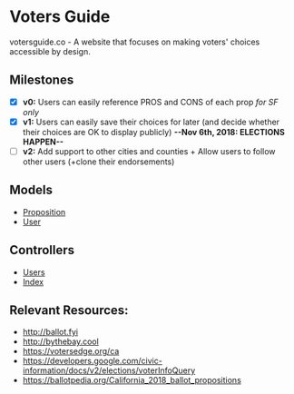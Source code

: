 # Voters Guide
votersguide.co - A website that focuses on making voters' choices accessible by design.

## Milestones
- [x] **v0:** Users can easily reference PROS and CONS of each prop _for SF only_
- [x] **v1:** Users can easily save their choices for later (and decide whether their choices are OK to display publicly)
**--Nov 6th, 2018: ELECTIONS HAPPEN--**
- [ ] **v2:**  Add support to other cities and counties + Allow users to follow other users (+clone their endorsements)

## Models
- [Proposition](/models/proposition.js)
- [User](/models/user.js)

## Controllers
- [Users](https://github.com/MakeItAwesome/Voters-Guide/blob/master/routes/users.js)
- [Index](https://github.com/MakeItAwesome/Voters-Guide/blob/master/routes/index.js)

## Relevant Resources:
- http://ballot.fyi
- http://bythebay.cool
- https://votersedge.org/ca
- https://developers.google.com/civic-information/docs/v2/elections/voterInfoQuery
- https://ballotpedia.org/California_2018_ballot_propositions
